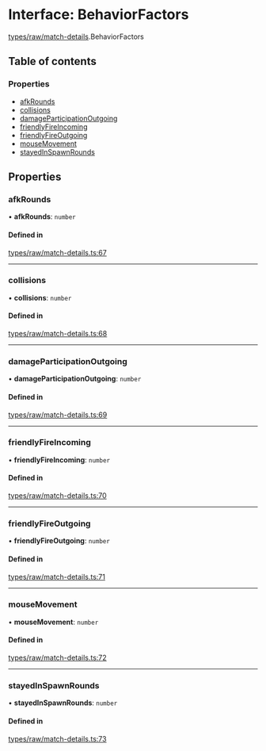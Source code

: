 # Interface: BehaviorFactors

[types/raw/match-details](../modules/types_raw_match_details.md).BehaviorFactors

## Table of contents

### Properties

- [afkRounds](types_raw_match_details.BehaviorFactors.md#afkrounds)
- [collisions](types_raw_match_details.BehaviorFactors.md#collisions)
- [damageParticipationOutgoing](types_raw_match_details.BehaviorFactors.md#damageparticipationoutgoing)
- [friendlyFireIncoming](types_raw_match_details.BehaviorFactors.md#friendlyfireincoming)
- [friendlyFireOutgoing](types_raw_match_details.BehaviorFactors.md#friendlyfireoutgoing)
- [mouseMovement](types_raw_match_details.BehaviorFactors.md#mousemovement)
- [stayedInSpawnRounds](types_raw_match_details.BehaviorFactors.md#stayedinspawnrounds)

## Properties

### afkRounds

• **afkRounds**: `number`

#### Defined in

[types/raw/match-details.ts:67](https://github.com/jameslinimk/unofficial-valorant-api/blob/e0f8f42/package/src/types/raw/match-details.ts#L67)

___

### collisions

• **collisions**: `number`

#### Defined in

[types/raw/match-details.ts:68](https://github.com/jameslinimk/unofficial-valorant-api/blob/e0f8f42/package/src/types/raw/match-details.ts#L68)

___

### damageParticipationOutgoing

• **damageParticipationOutgoing**: `number`

#### Defined in

[types/raw/match-details.ts:69](https://github.com/jameslinimk/unofficial-valorant-api/blob/e0f8f42/package/src/types/raw/match-details.ts#L69)

___

### friendlyFireIncoming

• **friendlyFireIncoming**: `number`

#### Defined in

[types/raw/match-details.ts:70](https://github.com/jameslinimk/unofficial-valorant-api/blob/e0f8f42/package/src/types/raw/match-details.ts#L70)

___

### friendlyFireOutgoing

• **friendlyFireOutgoing**: `number`

#### Defined in

[types/raw/match-details.ts:71](https://github.com/jameslinimk/unofficial-valorant-api/blob/e0f8f42/package/src/types/raw/match-details.ts#L71)

___

### mouseMovement

• **mouseMovement**: `number`

#### Defined in

[types/raw/match-details.ts:72](https://github.com/jameslinimk/unofficial-valorant-api/blob/e0f8f42/package/src/types/raw/match-details.ts#L72)

___

### stayedInSpawnRounds

• **stayedInSpawnRounds**: `number`

#### Defined in

[types/raw/match-details.ts:73](https://github.com/jameslinimk/unofficial-valorant-api/blob/e0f8f42/package/src/types/raw/match-details.ts#L73)
